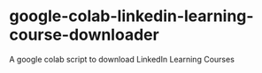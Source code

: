 # google-colab-linkedin-learning-course-downloader
A google colab script to download LinkedIn Learning Courses
